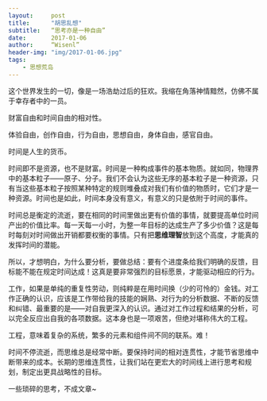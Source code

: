 ```yaml
---
layout:     post
title:      "胡思乱想"
subtitle:   “思考亦是一种自由”
date:       2017-01-06
author:     “Wisenl”
header-img: "img/2017-01-06.jpg"
tags:
    - 思想荒岛
---
```






这个世界发生的一切，像是一场浩劫过后的狂欢。我缩在角落神情黯然，仿佛不属于幸存者中的一员。

财富自由和时间自由的相对性。

体验自由，创作自由，行为自由，思想自由，身体自由，感官自由。

时间是人生的货币。

时间即不是资源，也不是财富。时间是一种构成事件的基本物质。就如同，物理界中的基本粒子——原子、分子。我们不会认为这些无序的基本粒子是一种资源，只有当这些基本粒子按照某种特定的规则堆叠成对我们有价值的物质时，它们才是一种资源。时间也是如此，时间本身没有意义，有意义的只是依附于时间的事件。

时间总是衡定的流逝，要在相同的时间里做出更有价值的事情，就要提高单位时间产出的价值比率。每一天每一小时，为整一年目标的达成生产了多少价值？这是每时每刻对时间做出开销都要权衡的事情。只有把**思维理智**放到这个高度，才能真的发挥时间的潜能。

所以，才想明白，为什么要分析，要做总结：要有个进度条给我们明确的反馈，目标能不能在规定时间达成！这真是要非常强烈的目标愿景，才能驱动相应的行为。

工作，如果是单纯的重复性劳动，则纯粹是在用时间换（少的可怜的）金钱。对工作正确的认识，应该是工作带给我的技能的娴熟、对行为的分析数据、不断的反馈和纠错、最重要的是——对自我更深入的认识。通过对工作过程和结果的分析，可以完全反应出自我的各项数据。这本身也是一项艰苦，但绝对堪称伟大的工程。

工程，意味着复杂的系统，繁多的元素和组件间不同的联系。难！

时间不停流逝，而思维总是经常中断。要保持时间的相对连贯性，才能节省思维中断带来的成本。长期的思维连贯性，让我们站在更宏大的时间线上进行思考和规划，制定出更具战略性的目标。



一些琐碎的思考，不成文章~